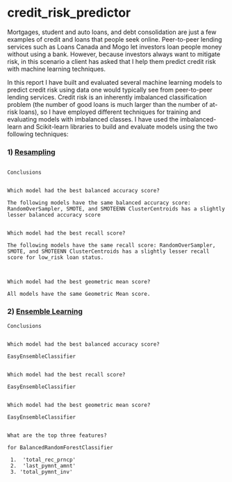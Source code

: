 # credit_risk_predictor


Mortgages, student and auto loans, and debt consolidation are just a few examples of credit and loans that people seek online. Peer-to-peer lending services such as Loans Canada and Mogo let investors loan people money without using a bank. However, because investors always want to mitigate risk, in this scenario a client has asked that I help them predict credit risk with machine learning techniques.

In this report I have built and evaluated several machine learning models to predict credit risk using data one would typically see from peer-to-peer lending services. Credit risk is an inherently imbalanced classification problem (the number of good loans is much larger than the number of at-risk loans), so I have employed different techniques for training and evaluating models with imbalanced classes. I have used the imbalanced-learn and Scikit-learn libraries to build and evaluate models using the two following techniques:



### 1) [Resampling](Reports/credit_risk_resampling.ipynb)

```

Conclusions


Which model had the best balanced accuracy score?

The following models have the same balanced accuracy score: RandomOverSampler, SMOTE, and SMOTEENN ClusterCentroids has a slightly lesser balanced accuracy score


Which model had the best recall score?

The following models have the same recall score: RandomOverSampler, SMOTE, and SMOTEENN ClusterCentroids has a slightly lesser recall score for low_risk loan status.



Which model had the best geometric mean score?

All models have the same Geometric Mean score.

```


### 2) [Ensemble Learning](Reports/credit_risk_ensemble.ipynb)

```
Conclusions


Which model had the best balanced accuracy score?

EasyEnsembleClassifier


Which model had the best recall score?

EasyEnsembleClassifier


Which model had the best geometric mean score?

EasyEnsembleClassifier


What are the top three features?

for BalancedRandomForestClassifier

 1.  'total_rec_prncp'
 2.  'last_pymnt_amnt'
 3. 'total_pymnt_inv'

```


